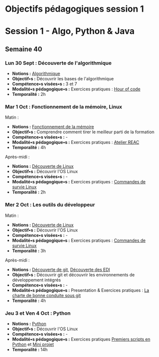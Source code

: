 # Objectifs pédagogiques session 1

# Session 1 - Algo, Python & Java

## Semaine 40

### **Lun 30 Sept :** Découverte de l'algorithmique

* **Notions :** [Algorithmique](../cours/algorithmes.md)
* **Objectif•s :** Découvrir les bases de l'algorithmique
* **Compétence•s visées•s :** 3 et 7
* **Modalité•s pédagogique•s :** Exercices pratiques : [Hour of code](https://studio.code.org/s/mc/stage/1/puzzle/1)
* **Temporalité :** 2h

### **Mar 1 Oct :** Fonctionnement de la mémoire, Linux

Matin :

* **Notions :** [Fonctionnement de la mémoire](../cours/reussir-la-formation.md)
* **Objectif•s :** Comprendre comment tirer le meilleur parti de la formation
* **Compétence•s visées•s :** -
* **Modalité•s pédagogique•s :** Exercices pratiques : [Atelier REAC](../presentation/reussir-la-formation.html)
* **Temporalité :** 4h

Après-midi :

* **Notions :** [Découverte de Linux](../cours/linux.md)
* **Objectif•s :** Découvrir l'OS Linux
* **Compétence•s visées•s :** -
* **Modalité•s pédagogique•s :** Exercices pratiques : [Commandes de survie Linux](../exercice/linux.md)
* **Temporalité :** 2h

### **Mer 2 Oct :** Les outils du développeur

Matin :

* **Notions :** [Découverte de Linux](../cours/linux.md)
* **Objectif•s :** Découvrir l'OS Linux
* **Compétence•s visées•s :** -
* **Modalité•s pédagogique•s :** Exercices pratiques : [Commandes de survie Linux](../exercice/linux.md)
* **Temporalité :** 3h

Après-midi :

* **Notions :** [Découverte de git](../cours/git.md), [Découverte des EDI](../cours/edi.md)
* **Objectif•s :** Découvrir git et découvrir les environnements de développement intégrés
* **Compétence•s visées•s :** -
* **Modalité•s pédagogique•s :** Presentation & Exercices pratiques : [La charte de bonne conduite sous git](../exercice/git.md)
* **Temporalité :** 4h

### **Jeu 3 et Ven 4 Oct :** Python

* **Notions :** [Python](../cours/python.md)
* **Objectif•s :** Découvrir l'OS Linux
* **Compétence•s visées•s :** -
* **Modalité•s pédagogique•s :** Exercices pratiques [Premiers scripts en Python](../exercice/python.md) et [Mini projet](https://simplonline.co/briefs/detail/fEPoCouyRST8fqodg)
* **Temporalité :** 14h
